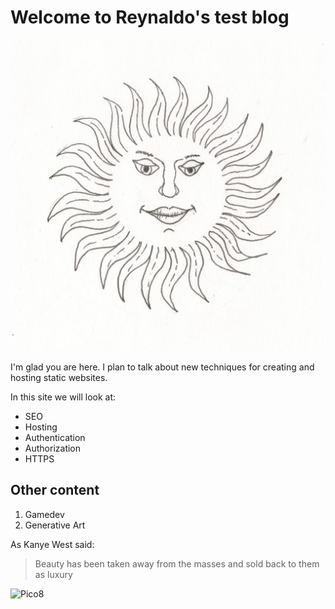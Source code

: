 # Welcome to Reynaldo's test blog

![Sun](/images/star.jpg)

I'm glad you are here. I plan to talk about new techniques for creating and hosting static websites.

In this site we will look at:

* SEO
* Hosting
* Authentication
* Authorization
* HTTPS

## Other content
1. Gamedev
1. Generative Art

As Kanye West said:
> Beauty has been taken away from the masses
> and sold back to them as luxury

![Pico8](https://www.lexaloffle.com/gfx/jelpi_demo.gif)